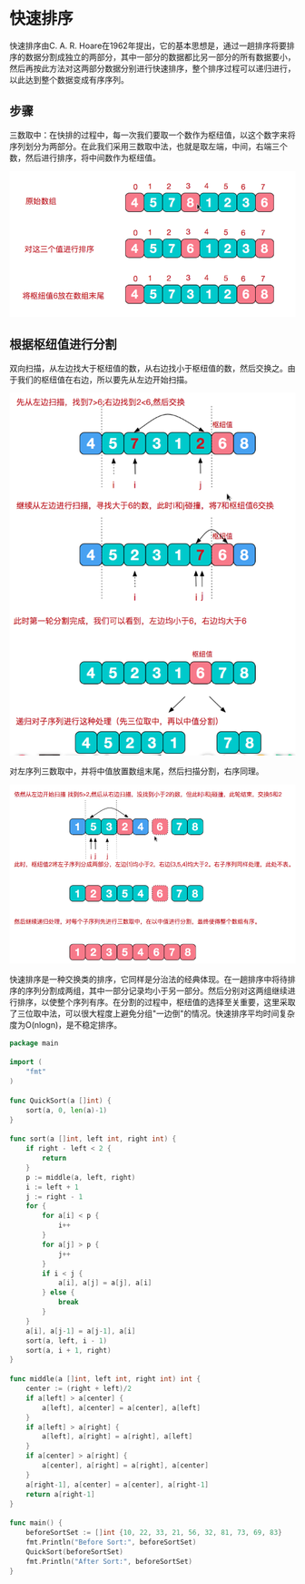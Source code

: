 # 快速排序

快速排序由C. A. R. Hoare在1962年提出，它的基本思想是，通过一趟排序将要排序的数据分割成独立的两部分，其中一部分的数据都比另一部分的所有数据要小，然后再按此方法对这两部分数据分别进行快速排序，整个排序过程可以递归进行，以此达到整个数据变成有序序列。

## 步骤

三数取中：在快排的过程中，每一次我们要取一个数作为枢纽值，以这个数字来将序列划分为两部分。在此我们采用三数取中法，也就是取左端，中间，右端三个数，然后进行排序，将中间数作为枢纽值。

![](../assets/5ee213ee925122f6aef374cf940c4f95_1.png)

## 根据枢纽值进行分割

双向扫描，从左边找大于枢纽值的数，从右边找小于枢纽值的数，然后交换之。由于我们的枢纽值在右边，所以要先从左边开始扫描。

![](../assets/5ee213ee925122f6aef374cf940c4f95_2.png)

对左序列三数取中，并将中值放置数组末尾，然后扫描分割，右序同理。

![](../assets/5ee213ee925122f6aef374cf940c4f95_3.png)

快速排序是一种交换类的排序，它同样是分治法的经典体现。在一趟排序中将待排序的序列分割成两组，其中一部分记录均小于另一部分。然后分别对这两组继续进行排序，以使整个序列有序。在分割的过程中，枢纽值的选择至关重要，这里采取了三位取中法，可以很大程度上避免分组"一边倒"的情况。快速排序平均时间复杂度为O(nlogn)，是不稳定排序。

```go
package main

import (
	"fmt"
)

func QuickSort(a []int) {
	sort(a, 0, len(a)-1)
}

func sort(a []int, left int, right int) {
	if right - left < 2 {
		return
	}
	p := middle(a, left, right)
	i := left + 1
	j := right - 1
	for {
		for a[i] < p {
			i++
		}
		for a[j] > p {
			j++
		}
		if i < j {
			a[i], a[j] = a[j], a[i]
		} else {
			break
		}
	}
	a[i], a[j-1] = a[j-1], a[i]
	sort(a, left, i - 1)
	sort(a, i + 1, right)
}

func middle(a []int, left int, right int) int {
	center := (right + left)/2
	if a[left] > a[center] {
		a[left], a[center] = a[center], a[left]
	}
	if a[left] > a[right] {
		a[left], a[right] = a[right], a[left]
	}
	if a[center] > a[right] {
		a[center], a[right] = a[right], a[center]
	}
	a[right-1], a[center] = a[center], a[right-1]
	return a[right-1]
}

func main() {
	beforeSortSet := []int {10, 22, 33, 21, 56, 32, 81, 73, 69, 83}
	fmt.Println("Before Sort:", beforeSortSet)
	QuickSort(beforeSortSet)
	fmt.Println("After Sort:", beforeSortSet)
}
```
